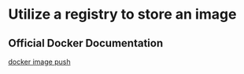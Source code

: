 # Utilize a registry to store an image

## Official Docker Documentation
[docker image push](https://docs.docker.com/engine/reference/commandline/image_push/)  
